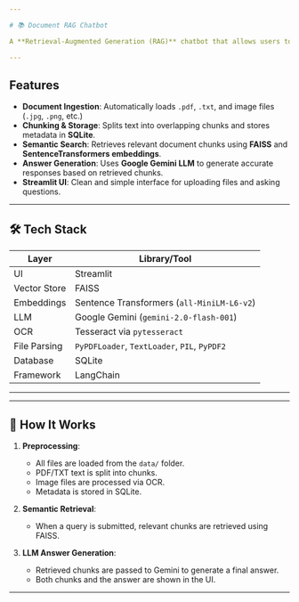 ```yaml
---

# 📚 Document RAG Chatbot

A **Retrieval-Augmented Generation (RAG)** chatbot that allows users to ask questions based on the content of **PDFs, text files, and images**. This application uses **LangChain**, **FAISS**, **Google Gemini LLM**, and **Streamlit** for an interactive Q\&A interface.

---
```


##  Features

* **Document Ingestion**: Automatically loads `.pdf`, `.txt`, and image files (`.jpg`, `.png`, etc.)
* **Chunking & Storage**: Splits text into overlapping chunks and stores metadata in **SQLite**.
* **Semantic Search**: Retrieves relevant document chunks using **FAISS** and **SentenceTransformers embeddings**.
* **Answer Generation**: Uses **Google Gemini LLM** to generate accurate responses based on retrieved chunks.
* **Streamlit UI**: Clean and simple interface for uploading files and asking questions.

---

## 🛠️ Tech Stack

| Layer        | Library/Tool                                 |
| ------------ | -------------------------------------------- |
| UI           | Streamlit                                    |
| Vector Store | FAISS                                        |
| Embeddings   | Sentence Transformers (`all-MiniLM-L6-v2`)   |
| LLM          | Google Gemini (`gemini-2.0-flash-001`)       |
| OCR          | Tesseract via `pytesseract`                  |
| File Parsing | `PyPDFLoader`, `TextLoader`, `PIL`, `PyPDF2` |
| Database     | SQLite                                       |
| Framework    | LangChain                                    |

---

---

## 💬 How It Works

1. **Preprocessing**:

   * All files are loaded from the `data/` folder.
   * PDF/TXT text is split into chunks.
   * Image files are processed via OCR.
   * Metadata is stored in SQLite.

2. **Semantic Retrieval**:

   * When a query is submitted, relevant chunks are retrieved using FAISS.

3. **LLM Answer Generation**:

   * Retrieved chunks are passed to Gemini to generate a final answer.
   * Both chunks and the answer are shown in the UI.

---

